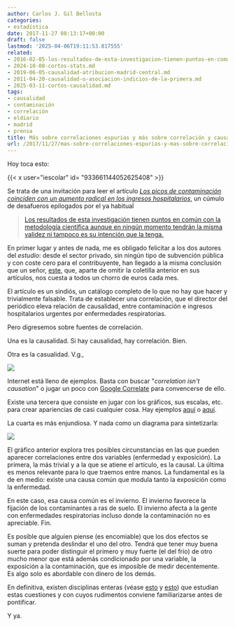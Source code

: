 ```yaml
---
author: Carlos J. Gil Bellosta
categories:
- estadística
date: 2017-11-27 08:13:17+00:00
draft: false
lastmod: '2025-04-06T19:11:53.817555'
related:
- 2016-02-05-los-resultados-de-esta-investigacion-tienen-puntos-en-comun-con-la-metodologia-cientifica-aunque-en-ningun-momento-tendran-la-misma-validez-ni-tampoco-es-su-intencion-que-la-tenga.md
- 2024-10-08-cortos-stats.md
- 2019-06-05-causalidad-atribucion-madrid-central.md
- 2011-04-20-causalidad-o-asociacion-indicios-de-la-primera.md
- 2025-03-11-cortos-causalidad.md
tags:
- causalidad
- contaminación
- correlación
- eldiario
- madrid
- prensa
title: Más sobre correlaciones espurias y más sobre correlación y causalidad
url: /2017/11/27/mas-sobre-correlaciones-espurias-y-mas-sobre-correlacion-y-causalidad/
---
```


Hoy toca esto:

{{< x user="iescolar" id= "933661144052625408" >}}

Se trata de una invitación para leer el artículo [_Los picos de contaminación coinciden con un aumento radical en los ingresos hospitalarios_](http://www.eldiario.es/madrid/alta-contaminacion-afecta-pulmones-Madrid_0_473502958.html), un cúmulo de desafueros epilogados por el ya habitual

>[Los resultados de esta investigación tienen puntos en común con la metodología científica aunque en ningún momento tendrán la misma validez ni tampoco es su intención que la tenga.](https://www.datanalytics.com/2016/02/05/los-resultados-de-esta-investigacion-tienen-puntos-en-comun-con-la-metodologia-cientifica-aunque-en-ningun-momento-tendran-la-misma-validez-ni-tampoco-es-su-intencion-que-la-tenga/)

En primer lugar y antes de nada, me es obligado felicitar a los dos autores del _estudio_: desde el sector privado, sin ningún tipo de subvención pública y con coste cero para el contribuyente, han llegado a la misma conclusión que un señor, [este](https://www.datanalytics.com/2017/10/03/vivir-del-ruido/), que, aparte de omitir la coletilla anterior en sus artículos, nos cuesta a todos un chorro de euros cada mes.

El artículo es un sindiós, un catálogo completo de lo que no hay que hacer y trivialmente falsable. Trata de establecer una correlación, que el director del periódico eleva relación de causalidad, entre contaminación e ingresos hospitalarios urgentes por enfermedades respiratorias.

Pero digresemos sobre fuentes de correlación.

Una es la causalidad. Si hay causalidad, hay correlación. Bien.

Otra es la casualidad. V.g.,

![](/wp-uploads/2017/11/correlation_causality_mountains.png#center)

Internet está lleno de ejemplos. Basta con buscar "_correlation isn't causation_" o jugar un poco con [Google Correlate](https://www.google.com/trends/correlate) para convencerse de ello.

Existe una tercera que consiste en jugar con los gráficos, sus escalas, etc. para crear apariencias de casi cualquier cosa. Hay ejemplos [aquí](https://www.datanalytics.com/2011/05/31/graficaca-en-el-ft/) o [aquí](https://www.datanalytics.com/2011/01/31/un-grafico-enganabobos/).

La cuarta es más enjundiosa. Y nada como un diagrama para sintetizarla:

![](/wp-uploads/2017/11/correlation_causation_common_cause.jpg)


El gráfico anterior explora tres posibles circunstancias en las que pueden aparecer correlaciones entre dos variables (enfermedad y exposición). La primera, la más trivial y a la que se atiene el artículo, es la causal. La última es menos relevante para lo que traemos entre manos. La fundamental es la de en medio: existe una causa común que modula tanto la exposición como la enfermedad.

En este caso, esa causa común es el invierno. El invierno favorece la fijación de los contaminantes a ras de suelo. El invierno afecta a la gente con enfermedades respiratorias incluso donde la contaminación no es apreciable. Fin.

Es posible que alguien piense (es encomiable) que los dos efectos se suman y pretenda deslindar el uno del otro. Tendrá que tener muy buena suerte para poder distinguir el primero y muy fuerte (el del frío) de otro mucho menor que está además condicionado por una variable, la exposición a la contaminación, que es imposible de medir decentemente. Es algo solo es abordable con dinero de los demás.

En definitiva, existen disciplinas enteras (véase [esto](https://www.datanalytics.com/2016/10/31/modelos-graficos-probabilisticos-en-coursera/) y [esto](https://www.datanalytics.com/2014/06/24/causalidad-a-la-pearl-y-el-operador-do/)) que estudian estas cuestiones y con cuyos rudimentos conviene familiarizarse antes de pontificar.

Y ya.